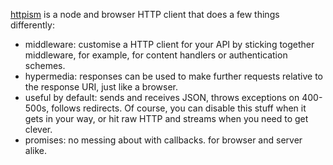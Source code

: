 [httpism](https://github.com/featurist/httpism) is a node and browser HTTP client that does a few things differently:

- middleware: customise a HTTP client for your API by sticking together middleware, for example, for content handlers or authentication schemes.
- hypermedia: responses can be used to make further requests relative to the response URI, just like a browser.
- useful by default: sends and receives JSON, throws exceptions on 400-500s, follows redirects. Of course, you can disable this stuff when it gets in your way, or hit raw HTTP and streams when you need to get clever.
- promises: no messing about with callbacks.
for browser and server alike.
